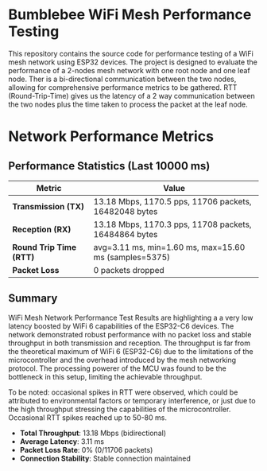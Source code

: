 # Bumblebee WiFi Mesh Performance Testing
This repository contains the source code for performance testing of a WiFi mesh network using ESP32 devices. The project is designed to evaluate the performance of a 2-nodes mesh network with one root node and one leaf node. Ther is a bi-directional communication between the two nodes, allowing for comprehensive performance metrics to be gathered. RTT (Round-Trip-Time) gives us the latency of a 2 way communication between the two nodes plus the time taken to process the packet at the leaf node.

# Network Performance Metrics

## Performance Statistics (Last 10000 ms)

| Metric | Value |
|--------|-------|
| **Transmission (TX)** | 13.18 Mbps, 1170.5 pps, 11706 packets, 16482048 bytes |
| **Reception (RX)** | 13.18 Mbps, 1170.3 pps, 11708 packets, 16484864 bytes |
| **Round Trip Time (RTT)** | avg=3.11 ms, min=1.60 ms, max=15.60 ms (samples=5375) |
| **Packet Loss** | 0 packets dropped |

## Summary

WiFi Mesh Network Performance Test Results are highlighting a a very low latency boosted by WiFi 6 capabilities of the ESP32-C6 devices. The network demonstrated robust performance with no packet loss and stable throughput in both transmission and reception. 
The throughput is far from the theoretical maximum of WiFi 6 (ESP32-C6) due to the limitations of the microcontroller and the overhead introduced by the mesh networking protocol. The processing powerer of the MCU was found to be the bottleneck in this setup, limiting the achievable throughput.

To be noted: occasional spikes in RTT were observed, which could be attributed to environmental factors or temporary interference, or just due to the high throughput stressing the capabilities of the microcontroller. Occasional RTT spikes reached up to 50-80 ms.

- **Total Throughput**: 13.18 Mbps (bidirectional)
- **Average Latency**: 3.11 ms
- **Packet Loss Rate**: 0% (0/11706 packets)
- **Connection Stability**: Stable connection maintained